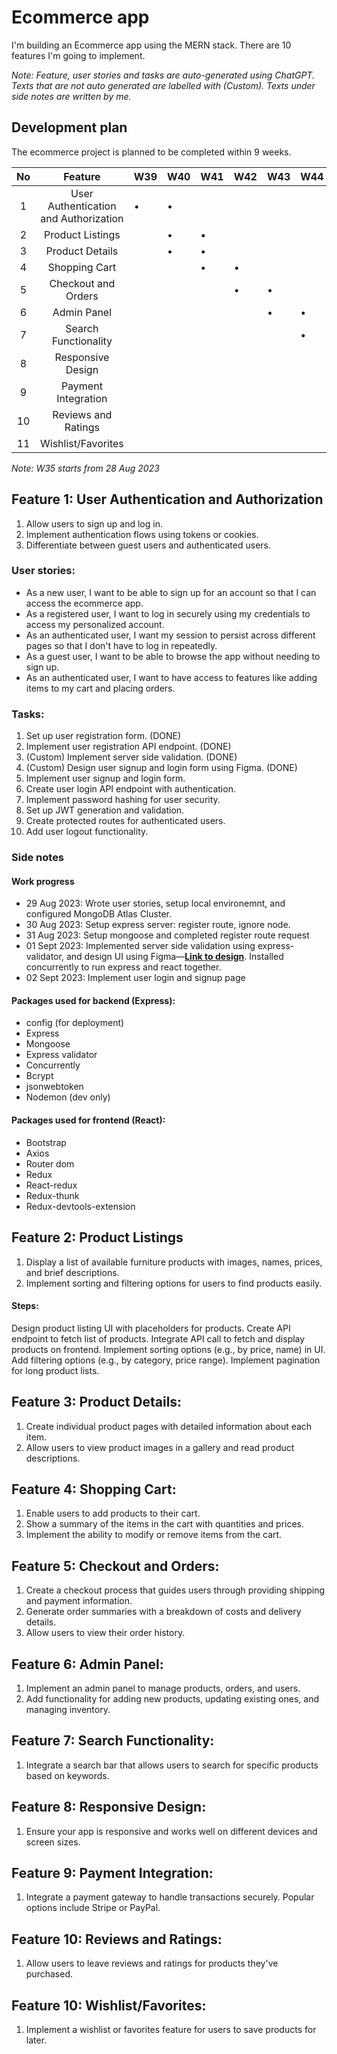 # Ecommerce app

I'm building an Ecommerce app using the MERN stack. There are 10 features I'm going to implement.

_Note: Feature, user stories and tasks are auto-generated using ChatGPT. Texts that are not auto generated are labelled with (Custom). Texts under side notes are written by me._

## Development plan

The ecommerce project is planned to be completed within 9 weeks.

| No |                 Feature                 | W39 | W40 | W41 | W42 | W43 | W44 | W45 | W46 | W47 |
|:--:|:---------------------------------------:|-----|-----|-----|-----|-----|-----|-----|-----|-----|
|  1 | User   Authentication and Authorization |  •  |  •  |     |     |     |     |     |     |     |
|  2 | Product   Listings                      |     |  •  |  •  |     |     |     |     |     |     |
|  3 | Product   Details                       |     |  •  |  •  |     |     |     |     |     |     |
|  4 | Shopping   Cart                         |     |     |  •  |  •  |     |     |     |     |     |
|  5 | Checkout   and Orders                   |     |     |     |  •  |  •  |     |     |     |     |
|  6 | Admin   Panel                           |     |     |     |     |  •  |  •  |     |     |     |
|  7 | Search   Functionality                  |     |     |     |     |     |  •  |  •  |     |     |
|  8 | Responsive   Design                     |     |     |     |     |     |     |  •  |     |     |
|  9 | Payment   Integration                   |     |     |     |     |     |     |  •  |     |     |
| 10 | Reviews   and Ratings                   |     |     |     |     |     |     |     |  •  |  •  |
| 11 | Wishlist/Favorites                      |     |     |     |     |     |     |     |  •  |  •  |

_Note: W35 starts from 28 Aug 2023_

## Feature 1: User Authentication and Authorization
1. Allow users to sign up and log in.
1. Implement authentication flows using tokens or cookies.
1. Differentiate between guest users and authenticated users.

### User stories:
- As a new user, I want to be able to sign up for an account so that I can access the ecommerce app.
- As a registered user, I want to log in securely using my credentials to access my personalized account.
- As an authenticated user, I want my session to persist across different pages so that I don't have to log in repeatedly.
- As a guest user, I want to be able to browse the app without needing to sign up.
- As an authenticated user, I want to have access to features like adding items to my cart and placing orders.

### Tasks:
1. Set up user registration form. (DONE)
1. Implement user registration API endpoint. (DONE)
1. (Custom) Implement server side validation. (DONE)
1. (Custom) Design user signup and login form using Figma. (DONE)
1. Implement user signup and login form.
1. Create user login API endpoint with authentication.
1. Implement password hashing for user security.
1. Set up JWT generation and validation.
1. Create protected routes for authenticated users.
1. Add user logout functionality.

### Side notes

#### Work progress
- 29 Aug 2023: Wrote user stories, setup local environemnt, and configured MongoDB Atlas Cluster. 
- 30 Aug 2023: Setup express server: register route, ignore node.
- 31 Aug 2023: Setup mongoose and completed register route request
- 01 Sept 2023: Implemented server side validation using express-validator, and design UI using Figma—[**Link to design**](https://www.figma.com/file/SeMCwhaQm3TieAG5Eo7COL/Ecommerce?type=design&node-id=0%3A1&mode=design&t=VHVPkV9jfHeoMaRj-1). Installed concurrently to run express and react together.
- 02 Sept 2023: Implement user login and signup page

#### Packages used for backend (Express):
- config (for deployment)
- Express
- Mongoose
- Express validator
- Concurrently
- Bcrypt
- jsonwebtoken
- Nodemon (dev only)

#### Packages used for frontend (React):
- Bootstrap
- Axios
- Router dom
- Redux
- React-redux
- Redux-thunk
- Redux-devtools-extension

## Feature 2: Product Listings
1. Display a list of available furniture products with images, names, prices, and brief descriptions.
1. Implement sorting and filtering options for users to find products easily.

#### Steps:
Design product listing UI with placeholders for products.
Create API endpoint to fetch list of products.
Integrate API call to fetch and display products on frontend.
Implement sorting options (e.g., by price, name) in UI.
Add filtering options (e.g., by category, price range).
Implement pagination for long product lists.

## Feature 3: Product Details:

1. Create individual product pages with detailed information about each item.
1. Allow users to view product images in a gallery and read product descriptions.

## Feature 4: Shopping Cart:

1. Enable users to add products to their cart.
1. Show a summary of the items in the cart with quantities and prices.
1. Implement the ability to modify or remove items from the cart.

## Feature 5: Checkout and Orders:

1. Create a checkout process that guides users through providing shipping and payment information.
1. Generate order summaries with a breakdown of costs and delivery details.
1. Allow users to view their order history.

## Feature 6: Admin Panel:

1. Implement an admin panel to manage products, orders, and users.
1. Add functionality for adding new products, updating existing ones, and managing inventory.

## Feature 7: Search Functionality:

1. Integrate a search bar that allows users to search for specific products based on keywords.

## Feature 8: Responsive Design:

1. Ensure your app is responsive and works well on different devices and screen sizes.

## Feature 9: Payment Integration:

1. Integrate a payment gateway to handle transactions securely. Popular options include Stripe or PayPal.

## Feature 10: Reviews and Ratings:

1. Allow users to leave reviews and ratings for products they've purchased.

## Feature 10: Wishlist/Favorites:

1. Implement a wishlist or favorites feature for users to save products for later.